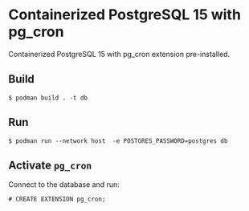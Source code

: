 # Containerized PostgreSQL 15 with pg_cron
Containerized PostgreSQL 15 with pg_cron extension pre-installed.


## Build
```
$ podman build . -t db
```

## Run
```
$ podman run --network host  -e POSTGRES_PASSWORD=postgres db
```

## Activate `pg_cron`
Connect to the database and run:
```
# CREATE EXTENSION pg_cron;
```
